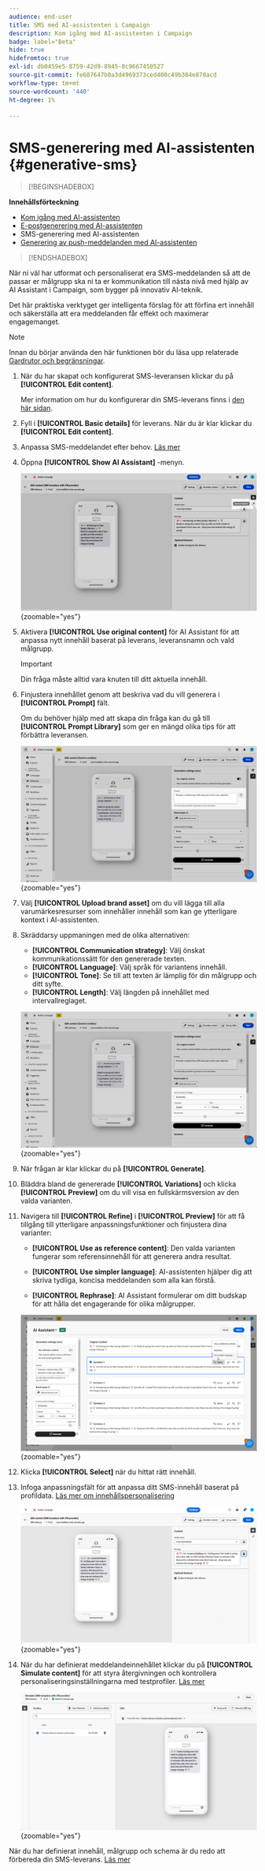 ```yaml
---
audience: end-user
title: SMS med AI-assistenten i Campaign
description: Kom igång med AI-assistenten i Campaign
badge: label="Beta"
hide: true
hidefromtoc: true
exl-id: db0459e5-8759-42d9-8945-8c9667450527
source-git-commit: fe687647b0a3d4969373ced400c49b364e878acd
workflow-type: tm+mt
source-wordcount: '440'
ht-degree: 1%

---
```


# SMS-generering med AI-assistenten {#generative-sms}

>[!BEGINSHADEBOX]

**Innehållsförteckning**

* [Kom igång med AI-assistenten](generative-gs.md)
* [E-postgenerering med AI-assistenten](generative-content.md)
* SMS-generering med AI-assistenten
* [Generering av push-meddelanden med AI-assistenten](generative-push.md)

>[!ENDSHADEBOX]

När ni väl har utformat och personaliserat era SMS-meddelanden så att de passar er målgrupp ska ni ta er kommunikation till nästa nivå med hjälp av AI Assistant i Campaign, som bygger på innovativ AI-teknik.

Det här praktiska verktyget ger intelligenta förslag för att förfina ert innehåll och säkerställa att era meddelanden får effekt och maximerar engagemanget.

>[!NOTE]
>
>Innan du börjar använda den här funktionen bör du läsa upp relaterade [Gardrutor och begränsningar](generative-gs.md#generative-guardrails).

1. När du har skapat och konfigurerat SMS-leveransen klickar du på **[!UICONTROL Edit content]**.

   Mer information om hur du konfigurerar din SMS-leverans finns i [den här sidan](../sms/create-sms.md).

1. Fyll i **[!UICONTROL Basic details]** för leverans. När du är klar klickar du **[!UICONTROL Edit content]**.

1. Anpassa SMS-meddelandet efter behov. [Läs mer](../sms/content-sms.md)

1. Öppna **[!UICONTROL Show AI Assistant]** -menyn.

   ![](assets/sms-genai-1.png){zoomable=&quot;yes&quot;}

1. Aktivera **[!UICONTROL Use original content]** för AI Assistant för att anpassa nytt innehåll baserat på leverans, leveransnamn och vald målgrupp.

   >[!IMPORTANT]
   >
   > Din fråga måste alltid vara knuten till ditt aktuella innehåll.

1. Finjustera innehållet genom att beskriva vad du vill generera i **[!UICONTROL Prompt]** fält.

   Om du behöver hjälp med att skapa din fråga kan du gå till **[!UICONTROL Prompt Library]** som ger en mängd olika tips för att förbättra leveransen.

   ![](assets/sms-genai-2.png){zoomable=&quot;yes&quot;}

1. Välj **[!UICONTROL Upload brand asset]** om du vill lägga till alla varumärkesresurser som innehåller innehåll som kan ge ytterligare kontext i AI-assistenten.

1. Skräddarsy uppmaningen med de olika alternativen:

   * **[!UICONTROL Communication strategy]**: Välj önskat kommunikationssätt för den genererade texten.
   * **[!UICONTROL Language]**: Välj språk för variantens innehåll.
   * **[!UICONTROL Tone]**: Se till att texten är lämplig för din målgrupp och ditt syfte.
   * **[!UICONTROL Length]**: Välj längden på innehållet med intervallreglaget.

   ![](assets/sms-genai-3.png){zoomable=&quot;yes&quot;}

1. När frågan är klar klickar du på **[!UICONTROL Generate]**.

1. Bläddra bland de genererade **[!UICONTROL Variations]** och klicka **[!UICONTROL Preview]** om du vill visa en fullskärmsversion av den valda varianten.

1. Navigera till **[!UICONTROL Refine]** i **[!UICONTROL Preview]** för att få tillgång till ytterligare anpassningsfunktioner och finjustera dina varianter:

   * **[!UICONTROL Use as reference content]**: Den valda varianten fungerar som referensinnehåll för att generera andra resultat.

   * **[!UICONTROL Use simpler language]**: AI-assistenten hjälper dig att skriva tydliga, koncisa meddelanden som alla kan förstå.

   * **[!UICONTROL Rephrase]**: AI Assistant formulerar om ditt budskap för att hålla det engagerande för olika målgrupper.

   ![](assets/sms-genai-4.png){zoomable=&quot;yes&quot;}

1. Klicka **[!UICONTROL Select]** när du hittat rätt innehåll.

1. Infoga anpassningsfält för att anpassa ditt SMS-innehåll baserat på profildata. [Läs mer om innehållspersonalisering](../personalization/personalize.md)

   ![](assets/sms-genai-5.png){zoomable=&quot;yes&quot;}

1. När du har definierat meddelandeinnehållet klickar du på **[!UICONTROL Simulate content]** för att styra återgivningen och kontrollera personaliseringsinställningarna med testprofiler. [Läs mer](../preview-test/preview-content.md)

   ![](assets/sms-genai-6.png){zoomable=&quot;yes&quot;}

När du har definierat innehåll, målgrupp och schema är du redo att förbereda din SMS-leverans. [Läs mer](../monitor/prepare-send.md)
